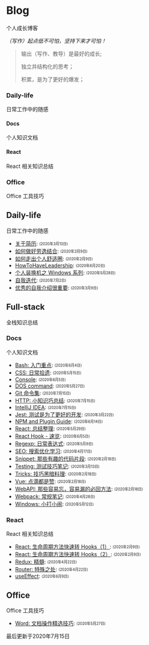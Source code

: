 
# Blog
个人成长博客

*（写作）起点低不可怕，坚持下来才可怕！*

> 输出（写作、教导）是最好的成长;
> 
> 独立并结构化的思考；
> 
> 积累，是为了更好的爆发；
> 

### Daily-life
日常工作中的随感


#### Docs
个人知识文档


#### React
React 相关知识总结


### Office
Office 工具技巧


## Daily-life
日常工作中的随感

- [关于简历](/daily-life/AboutResume.md): <sub><sup>(2020年3月13日)</sup></sub>
- [如何做好劳逸结合](/daily-life/CombineExertionAndRest.md): <sub><sup>(2020年3月9日)</sup></sub>
- [如何走出个人舒适圈](/daily-life/GetOutOfYourComfortZone.md): <sub><sup>(2020年2月9日)</sup></sub>
- [HowToHaveLeadership](/daily-life/HowToHaveLeadership.md): <sub><sup>(2020年6月20日)</sup></sub>
- [个人装换机之 Windows 系列](/daily-life/InstallSystem-windows.md): <sub><sup>(2020年5月28日)</sup></sub>
- [自我迭代](/daily-life/SelfReview.md): <sub><sup>(2020年7月2日)</sup></sub>
- [优秀的自我介绍很重要](/daily-life/TheImportantOfSelfIntroduction.md): <sub><sup>(2020年3月9日)</sup></sub>

## Full-stack
全栈知识总结


### Docs
个人知识文档

- [Bash: 入门重点](/full-stack/docs/Bash.md): <sub><sup>(2020年6月4日)</sup></sub>
- [CSS: 日常拾遗](/full-stack/docs/CSS.md): <sub><sup>(2020年5月15日)</sup></sub>
- [Console](/full-stack/docs/Console.md): <sub><sup>(2020年6月5日)</sup></sub>
- [DOS command](/full-stack/docs/Dos.md): <sub><sup>(2020年5月27日)</sup></sub>
- [Git 命令集](/full-stack/docs/Git.md): <sub><sup>(2020年7月15日)</sup></sub>
- [HTTP: 小知识巧总结](/full-stack/docs/HTTP.md): <sub><sup>(2020年7月15日)</sup></sub>
- [IntelliJ IDEA](/full-stack/docs/IntelliJ-IDEA.md): <sub><sup>(2020年7月15日)</sup></sub>
- [Jest: 测试是为了更好的开发](/full-stack/docs/Jest.md): <sub><sup>(2020年3月22日)</sup></sub>
- [NPM and Plugin Guide](/full-stack/docs/NPM.md): <sub><sup>(2020年6月14日)</sup></sub>
- [React: 总结整理](/full-stack/docs/React.md): <sub><sup>(2020年5月29日)</sup></sub>
- [React Hook - 速览](/full-stack/docs/ReactHook.md): <sub><sup>(2020年6月5日)</sup></sub>
- [Regexp: 日常表达式](/full-stack/docs/Regexp.md): <sub><sup>(2020年5月9日)</sup></sub>
- [SEO: 搜索优化学习](/full-stack/docs/SEO.md): <sub><sup>(2020年4月17日)</sup></sub>
- [Snippet: 那些有趣的代码片段](/full-stack/docs/Snippet.md): <sub><sup>(2020年2月18日)</sup></sub>
- [Testing: 测试技巧笔记](/full-stack/docs/Testing.md): <sub><sup>(2020年3月13日)</sup></sub>
- [Tricks: 技巧黑暗料理](/full-stack/docs/Tricks.md): <sub><sup>(2020年2月18日)</sup></sub>
- [Vue: 点滴都是赞](/full-stack/docs/Vue.md): <sub><sup>(2020年2月18日)</sup></sub>
- [WebAPI: 那些容易忘，容易漏的必回方法](/full-stack/docs/WebAPI.md): <sub><sup>(2020年2月18日)</sup></sub>
- [Webpack: 常规笔记](/full-stack/docs/Webpack.md): <sub><sup>(2020年4月28日)</sup></sub>
- [Windows: 小打小闹](/full-stack/docs/Windows.md): <sub><sup>(2020年5月12日)</sup></sub>

### React
React 相关知识总结

- [React: 生命周期方法快速转 Hooks（1）](/full-stack/react/ReactLifeCycleToHooks1.md): <sub><sup>(2020年2月9日)</sup></sub>
- [React: 生命周期方法快速转 Hooks（2）](/full-stack/react/ReactLifeCycleToHooks2.md): <sub><sup>(2020年2月9日)</sup></sub>
- [Redux: 精髓](/full-stack/react/Redux.md): <sub><sup>(2020年4月22日)</sup></sub>
- [Router: 特殊之处](/full-stack/react/Router.md): <sub><sup>(2020年4月22日)</sup></sub>
- [useEffect](/full-stack/react/useEffect.md): <sub><sup>(2020年6月9日)</sup></sub>

## Office
Office 工具技巧

- [Word: 文档操作精选技巧](/office/Word.md): <sub><sup>(2020年5月27日)</sup></sub>

最后更新于2020年7月15日
